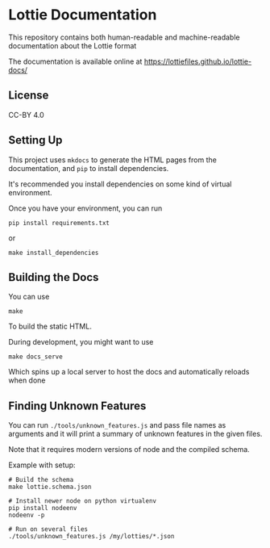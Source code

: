 Lottie Documentation
====================

This repository contains both human-readable and machine-readable documentation about the Lottie format

The documentation is available online at https://lottiefiles.github.io/lottie-docs/

License
-------

CC-BY 4.0


Setting Up
----------

This project uses `mkdocs` to generate the HTML pages from the documentation,
and `pip` to install dependencies.

It's recommended you install dependencies on some kind of virtual environment.

Once you have your environment, you can run

    pip install requirements.txt

or

    make install_dependencies


Building the Docs
-----------------

You can use

    make

To build the static HTML.

During development, you might want to use

    make docs_serve

Which spins up a local server to host the docs and automatically reloads when done


Finding Unknown Features
------------------------

You can run `./tools/unknown_features.js` and pass file names as arguments
and it will print a summary of unknown features in the given files.

Note that it requires modern versions of node and the compiled schema.


Example with setup:

    # Build the schema
    make lottie.schema.json

    # Install newer node on python virtualenv
    pip install nodeenv
    nodeenv -p

    # Run on several files
    ./tools/unknown_features.js /my/lotties/*.json
